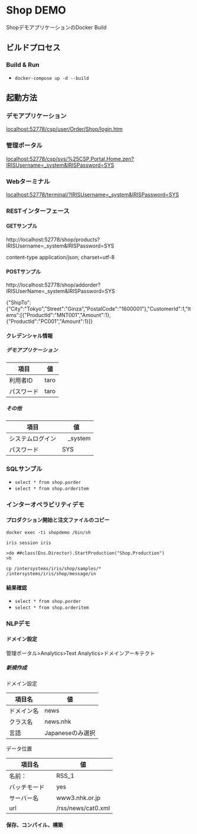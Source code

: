 # Shop DEMO

ShopデモアプリケーションのDocker Build


## ビルドプロセス

### Build & Run
* ```docker-compose up -d --build```


## 起動方法

### デモアプリケーション

[localhost:52778/csp/user/Order/Shop/login.htm](http://localhost:52778/csp/user/Order/Shop/login.htm)

### 管理ポータル

[localhost:52778/csp/sys/%25CSP.Portal.Home.zen?IRISUsername=_system&IRISPassword=SYS](http://localhost:52778/csp/sys/%25CSP.Portal.Home.zen?IRISUsername=_system&IRISPassword=SYS)

### Webターミナル

[localhost:52778/terminal/?IRISUsername=_system&IRISPassword=SYS](http://localhost:52778/terminal/?IRISUsername=_system&IRISPassword=SYS)

### RESTインターフェース

#### GETサンプル

http://localhost:52778/shop/products?IRISUsername=_system&IRISPassword=SYS

content-type application/json; charset=utf-8

#### POSTサンプル

http://localhost:52778/shop/addorder?IRISUserName=_system&IRISPassword=SYS

{"ShipTo":{"City":"Tokyo","Street":"Ginza","PostalCode":"1600001"},"CustomerId":1,"Items":[{"ProductId":"MNT001","Amount":1},{"ProductId":"PC001","Amount":1}]}

#### クレデンシャル情報

##### デモアプリケーション

| 項目   | 値    |
|-------|-------|
利用者ID | taro |
パスワード| taro |

##### その他

| 項目           | 値        |
|---------------|------------
| システムログイン |　_system  |
|パスワード　	   |SYS|

### SQLサンプル

* `select * from shop.porder`
* `select * from shop.orderitem`

### インターオペラビリティデモ

#### プロダクション開始と注文ファイルのコピー

```docker ps
docker exec -ti shopdemo /bin/sh

iris session iris

>do ##class(Ens.Director).StartProduction("Shop.Production")
>h

cp /intersystems/iris/shop/samples/* /intersystems/iris/shop/message/in
```

#### 結果確認

* `select * from shop.porder`
* `select * from shop.orderitem`

### NLPデモ

#### ドメイン設定

管理ポータル>Analytics>Text Analytics>ドメインアーキテクト

##### 新規作成

ドメイン設定

|項目名    |値                |
|---------|------------------|
|ドメイン名 |news             |
|クラス名   |news.nhk         |
|言語　     |Japaneseのみ選択  |

 データ位置

|項目名      |値                 |
------------|-------------------
|名前：	     |RSS_1              |
|バッチモード　|yes               |
|サーバー名	   |www3.nhk.or.jp    |
|url		  |/rss/news/cat0.xml|

#### 保存、コンパイル、構築
